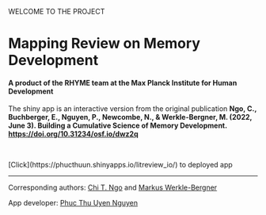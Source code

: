 WELCOME TO THE PROJECT
# Mapping Review on Memory Development
#### A product of the RHYME team at the Max Planck Institute for Human Development 

The shiny app is an interactive version from the original publication <strong>Ngo, C., Buchberger, E., Nguyen, P., Newcombe, N., & Werkle-Bergner, M. (2022, June 3). Building a Cumulative Science of Memory Development. https://doi.org/10.31234/osf.io/dwz2q</strong>

<br>
<p>[Click](https://phucthuun.shinyapps.io/litreview_io/) to deployed app</p> 

----
<p>Corresponding authors: <a href="https://www.mpib-berlin.mpg.de/staff/chi-zoe-ngo">Chi T. Ngo</a> and <a href="https://www.mpib-berlin.mpg.de/staff/markus-werkle-bergner">Markus Werkle-Bergner</a></p>
<p>App developer: <a href="[https://www.mpib-berlin.mpg.de/staff/chi-zoe-ngo](https://github.com/phucthuun)">Phuc Thu Uyen Nguyen</a></p>
